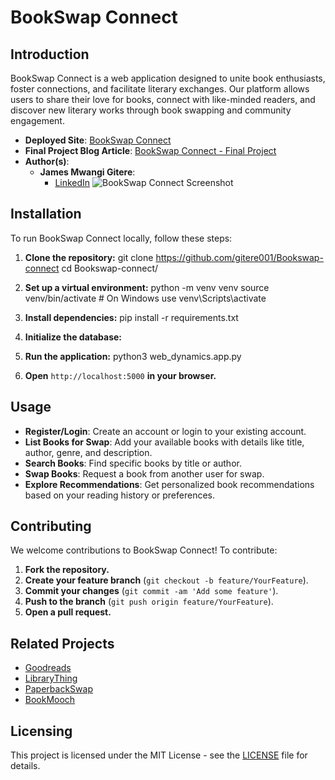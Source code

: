# BookSwap Connect

## Introduction
BookSwap Connect is a web application designed to unite book enthusiasts, foster connections, and facilitate literary exchanges. Our platform allows users to share their love for books, connect with like-minded readers, and discover new literary works through book swapping and community engagement.

- **Deployed Site**: [BookSwap Connect](http://100.26.152.41/)
- **Final Project Blog Article**: [BookSwap Connect - Final Project](https://www.linkedin.com/posts/james-gitere_bookswap-connect-redefining-how-readers-activity-7205129375829209088-vwlP?utm_source=share&utm_medium=member_desktop)
- **Author(s)**:
  - **James Mwangi Gitere**:
    - [LinkedIn](https://www.linkedin.com/in/james-gitere/)
![BookSwap Connect Screenshot](/home/jamesgitere/Bookswap-connect/web_dynamic/static/images/screenshot.png)

## Installation
To run BookSwap Connect locally, follow these steps:

1. **Clone the repository:**
git clone https://github.com/gitere001/Bookswap-connect
cd Bookswap-connect/

2. **Set up a virtual environment:**
python -m venv venv
source venv/bin/activate # On Windows use venv\Scripts\activate


3. **Install dependencies:**
pip install -r requirements.txt

4. **Initialize the database:**


6. **Run the application:**
python3 web_dynamics.app.py


7. **Open** `http://localhost:5000` **in your browser.**

## Usage
- **Register/Login**: Create an account or login to your existing account.
- **List Books for Swap**: Add your available books with details like title, author, genre, and description.
- **Search Books**: Find specific books by title or author.
- **Swap Books**: Request a book from another user for swap.
- **Explore Recommendations**: Get personalized book recommendations based on your reading history or preferences.

## Contributing
We welcome contributions to BookSwap Connect! To contribute:

1. **Fork the repository.**
2. **Create your feature branch** (`git checkout -b feature/YourFeature`).
3. **Commit your changes** (`git commit -am 'Add some feature'`).
4. **Push to the branch** (`git push origin feature/YourFeature`).
5. **Open a pull request.**


## Related Projects
- [Goodreads](https://www.goodreads.com/)
- [LibraryThing](https://www.librarything.com/)
- [PaperbackSwap](https://www.paperbackswap.com/)
- [BookMooch](https://www.bookmooch.com/)

## Licensing
This project is licensed under the MIT License - see the [LICENSE](LICENSE) file for details.
